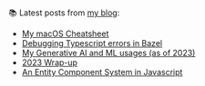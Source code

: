 
📚 Latest posts from <a href="https://blog.kartones.net/">my blog</a>:

<!--START_SECTION:blogposts-->
* [My macOS Cheatsheet](https:&#x2F;&#x2F;blog.kartones.net&#x2F;post&#x2F;my-macos-cheatsheet&#x2F;)
* [Debugging Typescript errors in Bazel](https:&#x2F;&#x2F;blog.kartones.net&#x2F;post&#x2F;debugging-typescript-errors-in-bazel&#x2F;)
* [My Generative AI and ML usages (as of 2023)](https:&#x2F;&#x2F;blog.kartones.net&#x2F;post&#x2F;my-generative-ai-and-ml-usages-2023&#x2F;)
* [2023 Wrap-up](https:&#x2F;&#x2F;blog.kartones.net&#x2F;post&#x2F;2023-wrap-up&#x2F;)
* [An Entity Component System in Javascript](https:&#x2F;&#x2F;blog.kartones.net&#x2F;post&#x2F;ecs-in-javascript&#x2F;)
<!--END_SECTION:blogposts-->

